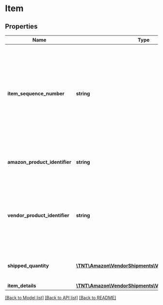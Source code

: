 # Item

## Properties
Name | Type | Description | Notes
------------ | ------------- | ------------- | -------------
**item_sequence_number** | **string** | Item sequence number for the item. The first item will be 001, the second 002, and so on. This number is used as a reference to refer to this item from the carton or pallet level. | 
**amazon_product_identifier** | **string** | Amazon Standard Identification Number (ASIN) of an item. | [optional] 
**vendor_product_identifier** | **string** | The vendor selected product identification of the item. Should be the same as was sent in the purchase order. | [optional] 
**shipped_quantity** | [**\TNT\Amazon\VendorShipments\V1\Model\ItemQuantity**](ItemQuantity.md) | Total item quantity shipped in this shipment. | 
**item_details** | [**\TNT\Amazon\VendorShipments\V1\Model\ItemDetails**](ItemDetails.md) |  | [optional] 

[[Back to Model list]](../README.md#documentation-for-models) [[Back to API list]](../README.md#documentation-for-api-endpoints) [[Back to README]](../README.md)


